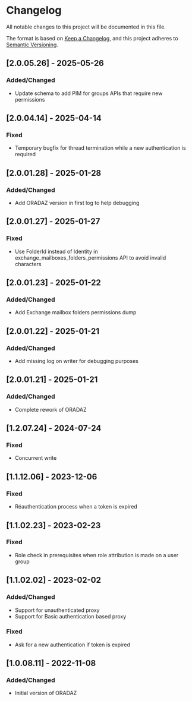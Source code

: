 # Changelog

All notable changes to this project will be documented in this file.

The format is based on [Keep a Changelog](https://keepachangelog.com/en/1.0.0/),
and this project adheres to [Semantic Versioning](https://semver.org/spec/v2.0.0.html).

## [2.0.05.26] - 2025-05-26

### Added/Changed

- Update schema to add PIM for groups APIs that require new permissions

## [2.0.04.14] - 2025-04-14

### Fixed

- Temporary bugfix for thread termination while a new authentication is required

## [2.0.01.28] - 2025-01-28

### Added/Changed

- Add ORADAZ version in first log to help debugging

## [2.0.01.27] - 2025-01-27

### Fixed

- Use FolderId instead of Identity in exchange_mailboxes_folders_permissions API to avoid invalid characters

## [2.0.01.23] - 2025-01-22

### Added/Changed

- Add Exchange mailbox folders permissions dump

## [2.0.01.22] - 2025-01-21

### Added/Changed

- Add missing log on writer for debugging purposes

## [2.0.01.21] - 2025-01-21

### Added/Changed

- Complete rework of ORADAZ

## [1.2.07.24] - 2024-07-24

### Fixed

- Concurrent write

## [1.1.12.06] - 2023-12-06

### Fixed

- Réauthentication process when a token is expired

## [1.1.02.23] - 2023-02-23

### Fixed

- Role check in prerequisites when role attribution is made on a user group

## [1.1.02.02] - 2023-02-02

### Added/Changed

- Support for unauthenticated proxy
- Support for Basic authentication based proxy

### Fixed

- Ask for a new authentication if token is expired

## [1.0.08.11] - 2022-11-08

### Added/Changed

- Initial version of ORADAZ
